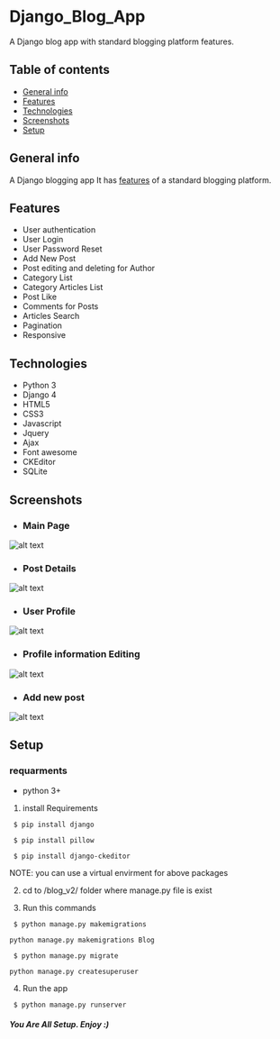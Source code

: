 # Django_Blog_App
A Django blog app with standard blogging platform features.

## Table of contents
* [General info](#general-info)
* [Features](#features)
* [Technologies](#technologies)
* [Screenshots](#screenshots)
* [Setup](#setup)


## General info
A Django blogging app It has [features](#features) of a standard blogging platform.


## Features

* User authentication 
* User Login
* User Password Reset
* Add New Post
* Post editing and deleting for Author
* Category List
* Category Articles List
* Post Like
* Comments for Posts
* Articles Search
* Pagination
* Responsive


## Technologies
* Python 3
* Django 4
* HTML5
* CSS3
* Javascript
* Jquery 
* Ajax
* Font awesome
* CKEditor
* SQLite


## Screenshots

* ### Main Page

![alt text](https://github.com/roxana-hgh/Django_Blog_App/blob/2f8698c2f9186b9b17df8402ace67f57430adb40/Screenshots/main_page.png)


* ### Post Details

![alt text](https://github.com/roxana-hgh/Django_Blog_App/blob/2f8698c2f9186b9b17df8402ace67f57430adb40/Screenshots/page_detail.png)


* ### User Profile

![alt text](https://github.com/roxana-hgh/Django_Blog_App/blob/2f8698c2f9186b9b17df8402ace67f57430adb40/Screenshots/profile_page.png)


* ### Profile information Editing

![alt text](https://github.com/roxana-hgh/Django_Blog_App/blob/2f8698c2f9186b9b17df8402ace67f57430adb40/Screenshots/profile_editting.png)


* ### Add new post

![alt text](https://github.com/roxana-hgh/Django_Blog_App/blob/2f8698c2f9186b9b17df8402ace67f57430adb40/Screenshots/add_new_post.png)

## Setup

### requarments
* python 3+

1) install Requirements

 ```  $ pip install django   ```
 
 ```  $ pip install pillow   ```
 
 ```  $ pip install django-ckeditor  ```
 
 NOTE: you can use a virtual envirment for above packages
 
 2) cd to /blog_v2/ folder where manage.py file is exist
 
 3) Run this commands
 
 ```  $ python manage.py makemigrations   ```
 
 
 ``` python manage.py makemigrations Blog ```
 
 
 ```  $ python manage.py migrate   ```
 
 
 ``` python manage.py createsuperuser ```
 
 
 4) Run the app
 
  ```  $ python manage.py runserver   ```
  
  ##### You Are All Setup. Enjoy :)

 
 

 



